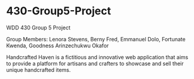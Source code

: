 # 430-Group5-Project
WDD 430 Group 5 Project

Group Members: Lenora Stevens, Berny Fred, Emmanuel Dolo, Fortunate Kwenda, Goodness Arinzechukwu Okafor

Handcrafted Haven is a fictitious and innovative web application that aims to provide a platform for artisans and crafters to showcase and sell their unique handcrafted items.
